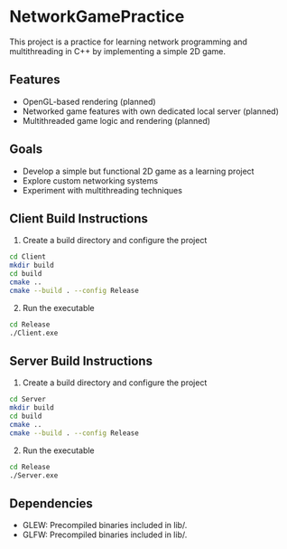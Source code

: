 # NetworkGamePractice

This project is a practice for learning network programming and multithreading in C++ by implementing a simple 2D game.

## Features
- OpenGL-based rendering (planned)
- Networked game features with own dedicated local server (planned)
- Multithreaded game logic and rendering (planned)

## Goals
- Develop a simple but functional 2D game as a learning project
- Explore custom networking systems
- Experiment with multithreading techniques

## Client Build Instructions
1. Create a build directory and configure the project
```bash
cd Client
mkdir build
cd build
cmake ..
cmake --build . --config Release
```
2. Run the executable
```bash
cd Release
./Client.exe
```

## Server Build Instructions
1. Create a build directory and configure the project
```bash
cd Server
mkdir build
cd build
cmake ..
cmake --build . --config Release
```
2. Run the executable
```bash
cd Release
./Server.exe
```

## Dependencies
- GLEW: Precompiled binaries included in lib/.
- GLFW: Precompiled binaries included in lib/.